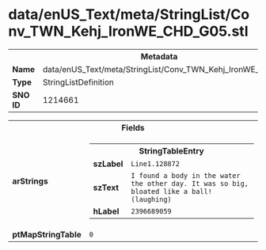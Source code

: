 <h1>data/enUS_Text/meta/StringList/Conv_TWN_Kehj_IronWE_CHD_G05.stl</h1><table><tr><th colspan="100%">Metadata</th></tr><tr><td><b>Name</b></td><td>data/enUS_Text/meta/StringList/Conv_TWN_Kehj_IronWE_CHD_G05.stl</td></tr><tr><td><b>Type</b></td><td>StringListDefinition</td></tr><tr><td><b>SNO ID</b></td><td>1214661</td></tr></table>

<table><tr><th colspan="100%">Fields</th></tr><tr><td><b>arStrings</b></td><td><table><tr><th colspan="100%">StringTableEntry</th></tr><tr><td><b>szLabel</b></td><td><code>Line1.128872</code></td></tr><tr><td><b>szText</b></td><td><code>I found a body in the water the other day. It was so big, bloated like a ball!  (laughing)</code></td></tr><tr><td><b>hLabel</b></td><td><code>2396689059</code></td></tr></table>


</td></tr><tr><td><b>ptMapStringTable</b></td><td><code>0</code></td></tr></table>

